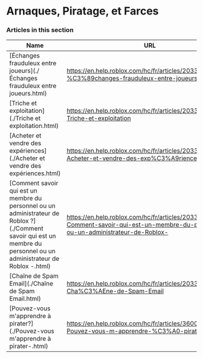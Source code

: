 # Arnaques, Piratage, et Farces  
### Articles in this section
Name|URL
-|-
[Échanges frauduleux entre joueurs](./Échanges frauduleux entre joueurs.html) |https://en.help.roblox.com/hc/fr/articles/203312390-%C3%89changes-frauduleux-entre-joueurs
[Triche et exploitation](./Triche et exploitation.html) |https://en.help.roblox.com/hc/fr/articles/203312450-Triche-et-exploitation
[Acheter et vendre des expériences](./Acheter et vendre des expériences.html) |https://en.help.roblox.com/hc/fr/articles/203313980-Acheter-et-vendre-des-exp%C3%A9riences
[Comment savoir qui est un membre du personnel ou un administrateur de Roblox ?](./Comment savoir qui est un membre du personnel ou un administrateur de Roblox -.html) |https://en.help.roblox.com/hc/fr/articles/203313360-Comment-savoir-qui-est-un-membre-du-personnel-ou-un-administrateur-de-Roblox-
[Chaîne de Spam Email](./Chaîne de Spam Email.html) |https://en.help.roblox.com/hc/fr/articles/203312510-Cha%C3%AEne-de-Spam-Email
[Pouvez-vous m'apprendre à pirater?](./Pouvez-vous m'apprendre à pirater-.html) |https://en.help.roblox.com/hc/fr/articles/360000242306-Pouvez-vous-m-apprendre-%C3%A0-pirater-